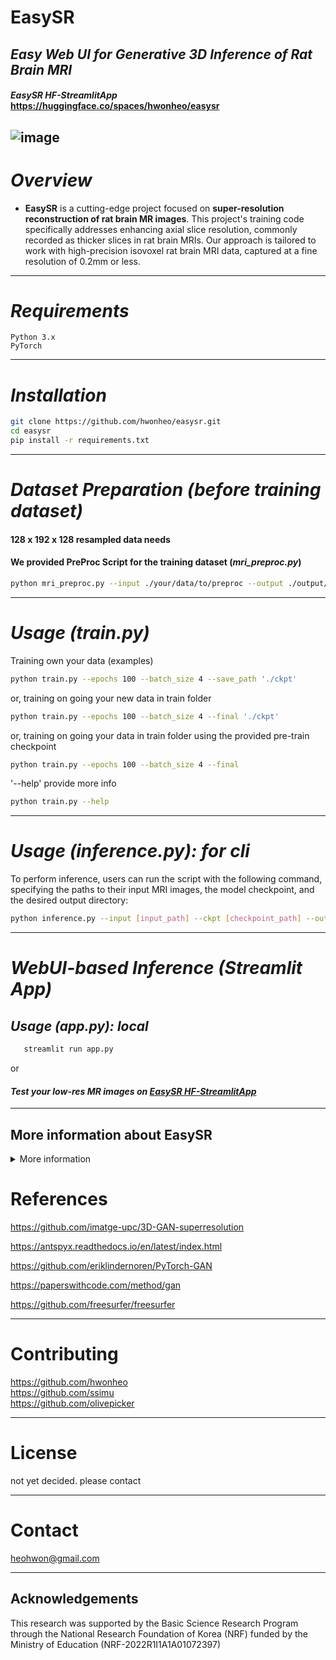 # EasySR
## *Easy Web UI for Generative 3D Inference of Rat Brain MRI*

#### *EasySR HF-StreamlitApp* https://huggingface.co/spaces/hwonheo/easysr  

![image](https://github.com/hwonheo/easysr/assets/109127356/83508ef7-39e5-4426-954e-ccd86744fb10)
---

# *Overview*

 - **EasySR** is a cutting-edge project focused on **super-resolution reconstruction of rat brain MR images**. This project's training code specifically addresses enhancing axial slice resolution, commonly recorded as thicker slices in rat brain MRIs. Our approach is tailored to work with high-precision isovoxel rat brain MRI data, captured at a fine resolution of 0.2mm or less.

---
# *Requirements*

    Python 3.x
    PyTorch

---
# *Installation*
```bash
git clone https://github.com/hwonheo/easysr.git
cd easysr
pip install -r requirements.txt
```

---
# *Dataset Preparation (before training dataset)*

#### 128 x 192 x 128 resampled data needs
#### We provided PreProc Script for the training dataset (*mri_preproc.py*)

```bash
python mri_preproc.py --input ./your/data/to/preproc --output ./output/folder/to/save --t2 #or --t1
```
 
---

# *Usage (train.py)*

Training own your data (examples) 
```bash
python train.py --epochs 100 --batch_size 4 --save_path './ckpt'
```
or, training on going your new data in train folder
```bash
python train.py --epochs 100 --batch_size 4 --final './ckpt'
```
or, training on going your data in train folder using the provided pre-train checkpoint
```bash
python train.py --epochs 100 --batch_size 4 --final
```
'--help' provide more info
```bash
python train.py --help
```

---

 # *Usage (inference.py):* *for cli*
 
 To perform inference, users can run the script with the following command, specifying the paths to their input MRI images, the model checkpoint, and the desired output directory:
```bash
python inference.py --input [input_path] --ckpt [checkpoint_path] --output [output_path]
```

---

 # *WebUI-based Inference (Streamlit App)*

 ## *Usage (app.py):* *local*
   ```bash
      streamlit run app.py
   ```
   or
 #### *Test your low-res MR images on* [*EasySR HF-StreamlitApp*](https://huggingface.co/spaces/hwonheo/easysr)

---

## More information about EasySR

<details>
<summary>More information</summary>

## Overview

 - **EasySR** is a cutting-edge project focused on **super-resolution reconstruction of rat brain MR images**. This project's training code specifically addresses enhancing axial slice resolution, commonly recorded as thicker slices in rat brain MRIs. Our approach is tailored to work with high-precision isovoxel rat brain MRI data, captured at a fine resolution of 0.2mm or less.

  - The primary goal of EasySR is to upscale these images to an even finer resolution of 0.15mm, achieving an isotropic output. This enhancement allows for more detailed and precise anatomical studies. However, it's important to note that while EasySR excels in spatial resolution improvement, it does not maintain the original signal intensity due to the normalization process involved. Therefore, this tool may not be suitable for experiments that rely heavily on signal intensity measurements.

  - Currently, EasySR is in an experimental stage and requires extensive validation. The effectiveness of the super-resolution reconstruction heavily depends on the quality and quantity of the training data. We recommend using at least five high-quality datasets for training to achieve optimal results. Users are encouraged to train the model using the provided pre-trained checkpoints and to contribute back by sharing their well-trained checkpoints. This collaborative approach will significantly enhance the utility and accuracy of EasySR for the scientific community.

  - As this project does not involve data collection, we rely on contributions from users for improved training datasets. **With more data and shared checkpoints, EasySR has the potential to become a more robust and reliable tool for rat brain MRI analysis.**

---

## Key Features of EasySR
### 1. High-Performance Architecture:

   Built on PyTorch, EasySR offers a high-efficiency and flexible framework, ideal for advanced MRI super-resolution tasks.

### 2. Specialized MRI Processing:

   Features a custom MRIDataset class for efficient MRI handling, including dynamic resampling and normalization, enhancing image clarity and detail.

### 3. Innovative GAN Structure:

   Utilizes a state-of-the-art Generative Adversarial Network with a Resnet-based generator and patch discriminator, specifically optimized for MRI super-resolution.

### 4. Advanced Validation Metrics:

   Incorporates rigorous image quality assessments using SSIM, PSNR, and MSE, tailored for 3D MRIs, ensuring structural integrity and high fidelity in generated images.

### 5. Efficient Training and Analysis:

   Supports CUDA-optimized training, checkpointing, loss tracking, and automatic metric logging, making the model training and evaluation both efficient and comprehensive.

---

## Preprocessing flow chart
```

# MRI Image Processing Script Data Flow

[ Main Function: main() ]
    |-> Parse Input Arguments
    |   [ Input: NIfTI file or folder (--input) ]
    |   [ Use T2 or T1 template (--t2, --t1) ]
    |   [ Output folder (--output) ]
    |
    |-> Check and Download Model If Needed
    |   [ Function: download_model_if_needed(templates_folder) ]
    |
    |-> Determine Fixed Image Path
    |   [ Select T1 or T2 template based on arguments ]
    |
    v
[ Instantiate MRIProcessor Class ]
    |-> Input: Parsed arguments (input, output, fixed_image_path)
    |
    |-> Process Files
    |   [ Method: process_files() ]
    |   [ Process each file using affine registration ]
    |
    v
[ Affine Registration for Each File ]
    |-> Method: affine_registration(moving_image_path, output_path)
    |   [ Read fixed and moving images ]
    |   [ Perform affine registration using AntsPy ]
    |   [ Save the registered image to output path ]
    |
    v
[ Completion ]
    |-> Output: "MRI preprocessing is complete."

```
To effectively train the EasySR model, it's essential to prepare your dataset with specific requirements in mind. Ensure your data meets the following criteria for optimal results:

 1. Resolution and Type: 
   The dataset should consist of high-resolution rat brain MRI images. Each image must be captured with a resolution of **0.2mm** or finer to ensure the model can effectively learn and enhance the image quality. This fine resolution is crucial for achieving the desired super-resolution outcomes.

 2. Isotropy: 
   The images should be **isovoxel**, meaning they maintain equal resolution in all three dimensions. This isotropy is key for the model to uniformly upscale the images in the axial plane without distorting the anatomy.

 3. File Format: 
   Prepare your data in the **NIfTI format**, which is widely used in medical imaging. The files should be either in .nii or .nii.gz format. This standard format ensures compatibility with the data loading and processing methods used in the EasySR code.

 4. Dataset Size: 
   For effective training, it's recommended to use a minimum of five distinct datasets. This diversity in the training data helps the model generalize better and enhances its ability to upscale various images accurately.

 5. Data Organization: 
   Organize your dataset in a structured manner, preferably in a dedicated directory. This organization facilitates easier loading and batch processing of the images during training.

 Ensure that your dataset is prepared with care, as the training data quality significantly influences the EasySR model's performance. By adhering to these guidelines, you set the foundation for successful super-resolution reconstruction of rat brain MRI images.


## Code Structure

 1. ResnetBlock
 - Purpose: A fundamental building block of the ResnetGenerator, designed to create a convolutional block with residual learning.
Implementation 
 - Details:
   - Each ResnetBlock consists of two convolutional layers (nn.Conv3d), each followed by batch normalization (nn.BatchNorm3d) and the first followed by a LeakyReLU activation (nn.LeakyReLU).
   - The block implements a skip connection by adding the input to the output of the convolutional block, facilitating gradient flow and mitigating the vanishing gradient problem in deep networks.
   - This structure is crucial for learning identity mappings and refining features across the network.
 2. DeUpBlock
 - Purpose: Specifically designed for upsampling in the width dimension, this block is integral for increasing the resolution of the MRI slices in the desired dimension.
 - Implementation Details:
   - The DeUpBlock uses a 3D transposed convolution (nn.ConvTranspose3d) for upsampling. This approach is tailored to upsample the MRI images selectively along the width dimension, aligning with the project's focus on axial slice super-resolution.
   - A LeakyReLU activation follows the transposed convolution, adding non-linearity to the upscaling process.
   - This selective upsampling is a unique aspect of the EasySR project, differentiating it from typical 3D upsampling methods that uniformly scale across all dimensions.
 3. PatchDiscriminator
 - The PatchDiscriminator class in the EasySR project is a key component of the adversarial network, designed to differentiate between real and generated super-resolution MRI images.
 - Initialization: The discriminator takes grayscale images as input (input_nc=1) and begins with a relatively small number of filters (ndf=16). This setting is optimal for processing the MRI data.
 - Convolutional Layers:
   - The model consists of several convolutional layers, each forming a conv_block. These blocks are composed of a 3D convolution (nn.Conv3d), batch normalization (nn.BatchNorm3d), and LeakyReLU activation (nn.LeakyReLU), progressively increasing the depth of the feature maps.
   - The series of convolutions (from conv1 to conv4) gradually downsample the input, extracting increasingly abstract and complex features from the images.
   - The final convolution layer (conv5) is designed to reduce the output to a single channel, setting the stage for binary classification.
  - Output Layer:
    - Following the convolutional layers, the model employs a flattened layer (nn.Flatten) and a fully connected layer (nn.Linear). The number '539' in the linear layer's input should be adjusted based on the flattened output size of the preceding layers.
    - The final output is obtained through a sigmoid activation function (nn.Sigmoid), providing a probability score indicating whether the input image is real or generated.
  - Purpose and Function:
    - The PatchDiscriminator is tailored to assess localized regions (or 'patches') of the input images, making it particularly effective for tasks like super-resolution where fine details are crucial.
    - By distinguishing between real and upscaled images, this discriminator plays a crucial role in training the generator to produce more realistic super-resolution outputs.
```
ResnetGenerator 
│   (
│    ngf=32, input_nc=1, output_nc=1, 
│    n_residual_blocks=2
│   )
│   Input: [1, 128, 32, 128]
│
├── conv_block1
│   ├── Conv3d (ngf=32) → Size: [32, 128, 32, 128]
│   └── LeakyReLU
│
├── ResnetBlock x 2 (Repeat for n_residual_blocks)
│   ├── Conv3d (ngf=32) → Size: [32, 128, 32, 128]
│   ├── BatchNorm3d
│   ├── LeakyReLU
│   ├── Conv3d (ngf=32) → Size: [32, 128, 32, 128]
│   ├── BatchNorm3d
│   └── Residual Connection → Size: [32, 128, 32, 128]
│
├── conv_block2
│   ├── Conv3d (ngf=32) → Size: [32, 128, 32, 128]
│   └── BatchNorm3d
│
├── DeUpBlock (Upsampling)
│   ├── ConvTranspose3d (ngf=32) → Size: [32, 128, 192, 128]
│   └── LeakyReLU
│
└── conv3
    └── Conv3d (output_nc=1) → Size: [1, 128, 192, 128]
```
```
PatchDiscriminator (input_nc=1, ndf=3)
│ Input: [1, 128, 192, 128]  # MR Image Size
│
├── conv1 (Convolution Block)
│   ├── Conv3d → Size: [3, 64, 96, 64]  
│   │    # Kernel Size: 4, Stride: 2, Padding: 1
│   ├── BatchNorm3d
│   └── LeakyReLU
│
├── conv2 (Convolution Block)
│   ├── Conv3d → Size: [6, 32, 48, 32]
│   │    # Kernel Size: 4, Stride: 2, Padding: 1
│   ├── BatchNorm3d
│   └── LeakyReLU
│
├── conv3 (Convolution Block)
│   ├── Conv3d → Size: [12, 16, 24, 16]
│   │    # Kernel Size: 4, Stride: 2, Padding: 1
│   ├── BatchNorm3d
│   └── LeakyReLU
│
├── conv4 (Convolution Block)
│   ├── Conv3d → Size: [24, 8, 12, 8]
│   │    # Kernel Size: 4, Stride: 2, Padding: 1
│   ├── BatchNorm3d
│   └── LeakyReLU
│
├── conv5 (Final Convolution)
│   └── Conv3d → Size: [1, 5, 6, 5]
│        # Kernel Size: 4, Padding: 1
│
├── Flatten
├── Fully Connected Layer
└── Sigmoid Activation
```


## Inference Process

 The EasySR project includes a comprehensive inference script that allows users to apply the trained ResnetGenerator model to their own MRI images for super-resolution reconstruction. Here's an overview of how this process works:

 Key Components:

 *MRIInference Class:* A dedicated class for handling the inference process. It loads the MRI images, processes them for input into the model, and saves the output images.

 *Image Resampling:* The script includes functionality to resample input images to isotropic resolution using the ants library, ensuring consistency in image dimensions before feeding them to the model.

 *Affine Registration:* Post-processing includes an affine registration step to align the generated image with the original, maintaining anatomical accuracy.


 **Process Workflow:**

 *Loading the Model:* The script initializes the ResnetGenerator model and loads the pre-trained weights from a specified checkpoint.

 *Image Processing:* For each input MRI image, the script performs normalization, rotation, and resampling to match the model's input shape requirements.
 Model Inference: The processed image is fed into the model, generating a super-resolved output.

 *Post-Processing:*
 The output image is resampled back to the desired isotropic resolution.
Affine registration aligns the generated image with the original MRI scan, facilitating direct comparison.

 *Saving the Result:* The final super-resolution image is saved, providing a detailed and enhanced view of the original MRI scan.


## Enhanced Validation with Advanced Image Quality Metrics
 - Robust Image Quality Assessment:
    The latest update to EasySR introduces a robust validation mechanism, vital for ensuring the super-resolution reconstruction maintains high fidelity compared to the original MR images. Our validation now integrates advanced image quality metrics, including *Structural Similarity Index (SSIM)*, *Peak Signal-to-Noise Ratio (PSNR)*, and *Mean Squared Error (MSE)*. These metrics provide a comprehensive evaluation of image quality, crucial for medical imaging applications where precision is paramount.

 - Tailored for 3D MRI Data:
    Recognizing the unique challenges of 3D MRI data, we have customized the SSIM metric to effectively process and analyze the structural integrity of multi-dimensional images. Our implementation calculates SSIM for each 2D slice within the *3D MRI volume*, providing an *average score* that reflects the overall structural similarity. This approach ensures a thorough assessment of the generated images' quality, focusing on preserving crucial anatomical details.

 - **Streamlined Validation Process**:
    To enhance user experience and efficacy, EasySR now automates the recording of these image quality metrics at specified intervals during the training phase. This feature ensures meticulous logging and storage of the validation results in **CSV format**, enabling easy tracking and analysis of the model's performance over time. Such detailed monitoring is essential for ongoing model refinement and aligns with our commitment to delivering reliable and accurate tools for the scientific community.

    **This validation upgrade marks a significant step in EasySR's development**, reinforcing our dedication to advancing the field of super-resolution MRI analysis through innovative and reliable solutions.


</details>
  

# **References**

https://github.com/imatge-upc/3D-GAN-superresolution


https://antspyx.readthedocs.io/en/latest/index.html


https://github.com/eriklindernoren/PyTorch-GAN


https://paperswithcode.com/method/gan


https://github.com/freesurfer/freesurfer

---

# **Contributing**

https://github.com/hwonheo  
https://github.com/ssimu  
https://github.com/olivepicker  

---

# **License**

not yet decided.
please contact

---

# **Contact**

heohwon@gmail.com

---

## **Acknowledgements**

This research was supported by the Basic Science Research Program through the National Research Foundation of Korea (NRF) funded by the Ministry of Education (NRF-2022R1I1A1A01072397)
